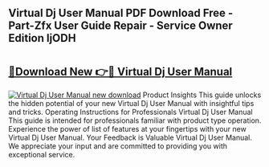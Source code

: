 ## Virtual Dj User Manual PDF Download Free - Part-Zfx User Guide Repair - Service Owner Edition ljODH

# <h2><a href="http://bc99572.oget.top/?id=Virtual+Dj+User+Manual">🔗Download New 👉🔴 Virtual Dj User Manual</a></h2>

[![Virtual Dj User Manual new download](https://i.imgur.com/5g1atiW.png)](http://bc99572.oget.top/?id=Virtual+Dj+User+Manual)
Product Insights This guide unlocks the hidden potential of your new Virtual Dj User Manual with insightful tips and tricks. Operating Instructions for Professionals Virtual Dj User Manual This guide is intended for professionals familiar with product type operation. Experience the power of list of features at your fingertips with your new Virtual Dj User Manual. Your Feedback is Valuable Virtual Dj User Manual. We appreciate your input and are committed to providing you with exceptional service.
